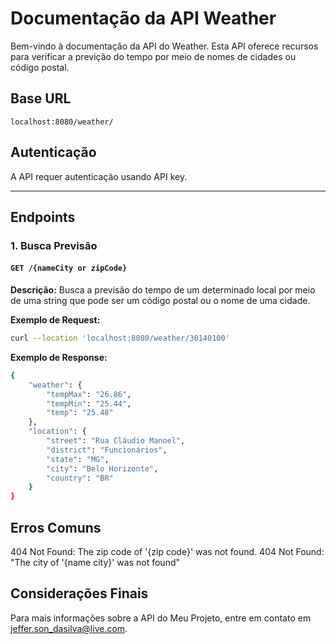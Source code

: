 # Documentação da API Weather

Bem-vindo à documentação da API do Weather. Esta API oferece recursos para verificar a previção do tempo por meio de nomes de cidades ou código postal.

## Base URL

`localhost:8080/weather/`

## Autenticação

A API requer autenticação usando API key.

---

## Endpoints

### 1. Busca Previsão

#### `GET /{nameCity or zipCode}`

**Descrição:**
Busca a previsão do tempo de um determinado local por meio de uma string que pode ser um código postal ou o nome de uma cidade.

**Exemplo de Request:**
```bash
curl --location 'localhost:8080/weather/30140100'
```

**Exemplo de Response:**
```bash
{
    "weather": {
        "tempMax": "26.86",
        "tempMin": "25.44",
        "temp": "25.48"
    },
    "location": {
        "street": "Rua Cláudio Manoel",
        "district": "Funcionários",
        "state": "MG",
        "city": "Belo Horizonte",
        "country": "BR"
    }
}
```
## Erros Comuns

404 Not Found: The zip code of '{zip code}' was not found.
404 Not Found: "The city of '{name city}' was not found"

## Considerações Finais
Para mais informações sobre a API do Meu Projeto, entre em contato em jeffer.son_dasilva@live.com.

